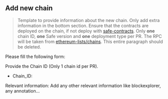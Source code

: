 ## Add new chain

> Template to provide information about the new chain. Only add extra information in the bottom section. Ensure that the contracts are deployed on the chain, if not deploy with [safe-contracts](https://github.com/safe-global/safe-contracts). Only **one** chain ID, **one** Safe version and **one** deployment type per PR. The RPC will be taken from [ethereum-lists/chains](https://github.com/ethereum-lists/chains). This entire paragraph should be deleted.

Please fill the following form:

Provide the Chain ID (Only 1 chain id per PR).
- Chain_ID: 

Relevant information:
Add any other relevant information like blockexplorer, any annotation...
